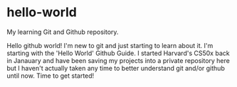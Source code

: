# hello-world
My learning Git and Github repository.

Hello github world!
I'm new to git and just starting to learn about it. I'm starting with the 'Hello World' Github Guide. I started Harvard's CS50x back in Janauary and have been saving my projects into a private repository here but I haven't actually taken any time to better understand git and/or github until now. Time to get started! 
